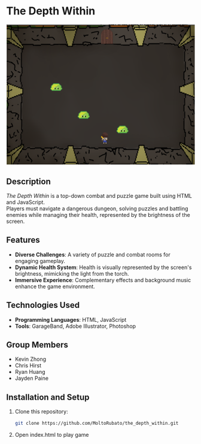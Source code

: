 # The Depth Within

![Game Screenshot](Screenshot1.png)

## Description
*The Depth Within* is a top-down combat and puzzle game built using HTML and JavaScript.  
Players must navigate a dangerous dungeon, solving puzzles and battling enemies while managing their health, represented by the brightness of the screen.

## Features
- **Diverse Challenges**: A variety of puzzle and combat rooms for engaging gameplay.
- **Dynamic Health System**: Health is visually represented by the screen's brightness, mimicking the light from the torch.
- **Immersive Experience**: Complementary effects and background music enhance the game environment.

## Technologies Used
- **Programming Languages**: HTML, JavaScript
- **Tools**: GarageBand, Adobe Illustrator, Photoshop

## Group Members
- Kevin Zhong  
- Chris Hirst  
- Ryan Huang  
- Jayden Paine  

## Installation and Setup
1. Clone this repository:
   ```bash
   git clone https://github.com/MoltoRubato/the_depth_within.git

2. Open index.html to play game
